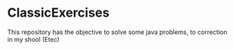 # ClassicExercises
This repository has the objective to solve some java problems, to correction in my shool (Etec)
